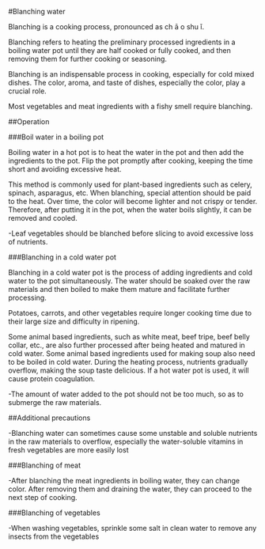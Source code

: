 #Blanching water

Blanching is a cooking process, pronounced as ch ā o shu ǐ.

Blanching refers to heating the preliminary processed ingredients in a boiling water pot until they are half cooked or fully cooked, and then removing them for further cooking or seasoning.

Blanching is an indispensable process in cooking, especially for cold mixed dishes. The color, aroma, and taste of dishes, especially the color, play a crucial role.

Most vegetables and meat ingredients with a fishy smell require blanching.

##Operation

###Boil water in a boiling pot

Boiling water in a hot pot is to heat the water in the pot and then add the ingredients to the pot. Flip the pot promptly after cooking, keeping the time short and avoiding excessive heat.

This method is commonly used for plant-based ingredients such as celery, spinach, asparagus, etc. When blanching, special attention should be paid to the heat. Over time, the color will become lighter and not crispy or tender. Therefore, after putting it in the pot, when the water boils slightly, it can be removed and cooled.

-Leaf vegetables should be blanched before slicing to avoid excessive loss of nutrients.

###Blanching in a cold water pot

Blanching in a cold water pot is the process of adding ingredients and cold water to the pot simultaneously. The water should be soaked over the raw materials and then boiled to make them mature and facilitate further processing.

Potatoes, carrots, and other vegetables require longer cooking time due to their large size and difficulty in ripening.

Some animal based ingredients, such as white meat, beef tripe, beef belly collar, etc., are also further processed after being heated and matured in cold water. Some animal based ingredients used for making soup also need to be boiled in cold water. During the heating process, nutrients gradually overflow, making the soup taste delicious. If a hot water pot is used, it will cause protein coagulation.

-The amount of water added to the pot should not be too much, so as to submerge the raw materials.

##Additional precautions

-Blanching water can sometimes cause some unstable and soluble nutrients in the raw materials to overflow, especially the water-soluble vitamins in fresh vegetables are more easily lost

###Blanching of meat

-After blanching the meat ingredients in boiling water, they can change color. After removing them and draining the water, they can proceed to the next step of cooking.

###Blanching of vegetables

-When washing vegetables, sprinkle some salt in clean water to remove any insects from the vegetables